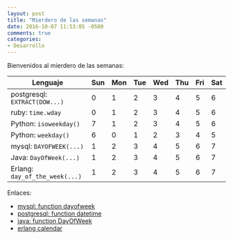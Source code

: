 ```yaml
---
layout: post
title: "Mierdero de las semanas"
date: 2016-10-07 11:53:05 -0500
comments: true
categories: 
- Desarrollo
---
```




Bienvenidos al mierdero de las semanas:

Lenguaje                       |Sun  | Mon | Tue | Wed | Thu | Fri | Sat
-------------------------------|-----|-----|-----|-----|-----|-----|-----
postgresql: `EXTRACT(DOW...)`  |  0  |  1  |  2  |  3  |  4  |  5  |  6
ruby: `time.wday`              |  0  |  1  |  2  |  3  |  4  |  5  |  6
Python: `isoweekday()`         |  7  |  1  |  2  |  3  |  4  |  5  |  6
Python: `weekday()`            |  6  |  0  |  1  |  2  |  3  |  4  |  5
mysql: `DAYOFWEEK(...)`        |  1  |  2  |  3  |  4  |  5  |  6  |  7
Java: `DayOfWeek(...)`         |  1  |  2  |  3  |  4  |  5  |  6  |  7
Erlang: `day_of_the_week(...)` |  1  |  2  |  3  |  4  |  5  |  6  |  7

Enlaces:

* [mysql: function dayofweek](https://dev.mysql.com/doc/refman/5.5/en/date-and-time-functions.html#function_dayofweek)
* [postgresql: function datetime](https://www.postgresql.org/docs/current/static/functions-datetime.html)
* [java: function DayOfWeek](https://docs.oracle.com/javase/8/docs/api/java/time/DayOfWeek.html)
* [erlang calendar](http://erlang.org/doc/man/calendar.html)